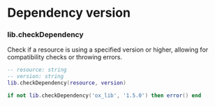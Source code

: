 # Dependency version

### lib.checkDependency
Check if a resource is using a specified version or higher, allowing for compatibility checks or throwing errors.
```lua
-- resource: string
-- version: string
lib.checkDependency(resource, version)

if not lib.checkDependency('ox_lib', '1.5.0') then error() end
```
